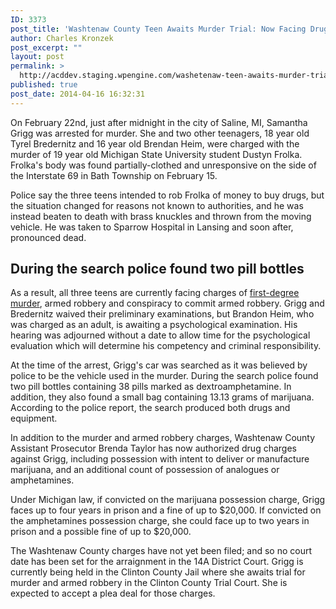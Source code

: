 ```yaml
---
ID: 3373
post_title: 'Washtenaw County Teen Awaits Murder Trial: Now Facing Drug Charges'
author: Charles Kronzek
post_excerpt: ""
layout: post
permalink: >
  http://acddev.staging.wpengine.com/washetenaw-teen-awaits-murder-trial-now-facing-drug-charges.html
published: true
post_date: 2014-04-16 16:32:31
---
```

<p dir="ltr">On February 22nd, just after midnight in the city of Saline, MI, Samantha Grigg was arrested for murder. She and two other teenagers, 18 year old Tyrel Bredernitz and 16 year old Brendan Heim, were charged with the murder of 19 year old Michigan State University student Dustyn Frolka. Frolka's body was found partially-clothed and unresponsive on the side of the Interstate 69 in Bath Township on February 15.<!--more--></p>
Police say the three teens intended to rob Frolka of money to buy drugs, but the situation changed for reasons not known to authorities, and he was instead beaten to death with brass knuckles and thrown from the moving vehicle. He was taken to Sparrow Hospital in Lansing and soon after, pronounced dead.


<h2>During the search police found two pill bottles</h2>

As a result, all three teens are currently facing charges of <a href="http://acddev.staging.wpengine.com/homicide.html" target="_blank">first-degree murder</a>, armed robbery and conspiracy to commit armed robbery. Grigg and Bredernitz waived their preliminary examinations, but Brandon Heim, who was charged as an adult, is awaiting a psychological examination. His hearing was adjourned without a date to allow time for the psychological evaluation which will determine his competency and criminal responsibility.

At the time of the arrest, Grigg's car was searched as it was believed by police to be the vehicle used in the murder. During the search police found two pill bottles containing 38 pills marked as dextroamphetamine. In addition, they also found a small bag containing 13.13 grams of marijuana. According to the police report, the search produced both drugs and equipment.

In addition to the murder and armed robbery charges, Washtenaw County Assistant Prosecutor Brenda Taylor has now authorized drug charges against Grigg, including possession with intent to deliver or manufacture marijuana, and an additional count of possession of analogues or amphetamines.

Under Michigan law, if convicted on the marijuana possession charge, Grigg faces up to four years in prison and a fine of up to $20,000. If convicted on the amphetamines possession charge, she could face up to two years in prison and a possible fine of up to $20,000.

The Washtenaw County charges have not yet been filed; and so no court date has been set for the arraignment in the 14A District Court. Grigg is currently being held in the Clinton County Jail where she awaits trial for murder and armed robbery in the Clinton County Trial Court. She is expected to accept a plea deal for those charges.

&nbsp;